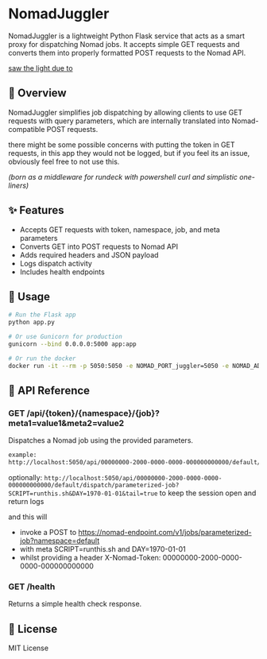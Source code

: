 # NomadJuggler

NomadJuggler is a lightweight Python Flask service that acts as a smart proxy for dispatching Nomad jobs. 
It accepts simple GET requests and converts them into properly formatted POST requests to the Nomad API.

[saw the light due to](https://github.com/hashicorp/nomad/issues/26693)

## 🚀 Overview
NomadJuggler simplifies job dispatching by allowing clients to use GET requests with query parameters, which are internally translated into Nomad-compatible POST requests.

there might be some possible concerns with putting the token in GET requests, in this app they would not be logged, but if you feel its an issue, obviously feel free to not use this.

*(born as a middleware for rundeck with powershell curl and simplistic one-liners)*

## ✨ Features
- Accepts GET requests with token, namespace, job, and meta parameters
- Converts GET into POST requests to Nomad API
- Adds required headers and JSON payload
- Logs dispatch activity
- Includes health endpoints

## 🧪 Usage
```bash
# Run the Flask app
python app.py

# Or use Gunicorn for production
gunicorn --bind 0.0.0.0:5000 app:app

# Or run the docker
docker run -it --rm -p 5050:5050 -e NOMAD_PORT_juggler=5050 -e NOMAD_ADDR=https://nomad-endpoint.com dmclf/nomad-juggler:0.1a
```


## 📡 API Reference
### GET /api/{token}/{namespace}/{job}?meta1=value1&meta2=value2
Dispatches a Nomad job using the provided parameters.
```bash
example:
http://localhost:5050/api/00000000-2000-0000-0000-000000000000/default/dispatch/parameterized-job?SCRIPT=runthis.sh&DAY=1970-01-01
```
optionally:
`http://localhost:5050/api/00000000-2000-0000-0000-000000000000/default/dispatch/parameterized-job?SCRIPT=runthis.sh&DAY=1970-01-01&tail=true`
to keep the session open and return logs

and this will
- invoke a POST to https://nomad-endpoint.com/v1/jobs/parameterized-job?namespace=default
 - with meta SCRIPT=runthis.sh and DAY=1970-01-01
- whilst providing a header X-Nomad-Token: 00000000-2000-0000-0000-000000000000

### GET /health
Returns a simple health check response.

## 📄 License
MIT License
